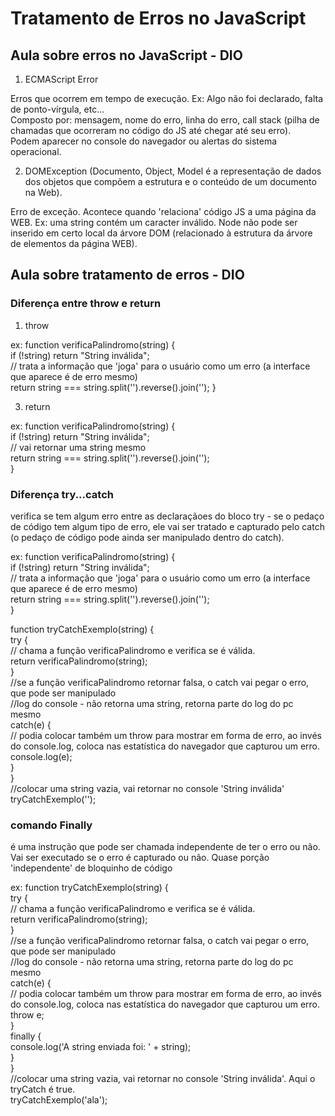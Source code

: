 
# Tratamento de Erros no JavaScript

## Aula sobre erros no JavaScript - DIO 

1. ECMAScript Error

  Erros que ocorrem em tempo de execução. Ex: Algo não foi declarado, falta de ponto-vírgula, etc...  
  Composto por: mensagem, nome do erro, linha do erro, call stack (pilha de chamadas que ocorreram no código do JS até chegar até seu erro).  
  Podem aparecer no console do navegador ou alertas do sistema operacional.  
  
2. DOMException (Documento, Object, Model é a representação de dados dos objetos que compõem a estrutura e o conteúdo de um documento na Web).   

  Erro de exceção. Acontece quando 'relaciona' código JS a uma página da WEB. Ex: uma string contém um caracter inválido. Node não pode ser inserido em certo local da árvore DOM (relacionado à estrutura da árvore de elementos da página WEB).  

## Aula sobre tratamento de erros - DIO 

### Diferença entre throw e return

1. throw 
 
  ex: function verificaPalindromo(string) {   
  if (!string) return "String inválida";   
  // trata a informação que 'joga' para o usuário como um erro (a interface que aparece é de erro mesmo)  
  return string === string.split('').reverse().join(''); 
  } 
  
  
3. return
  
  ex: function verificaPalindromo(string) {   
  if (!string) return "String inválida";  
  // vai retornar uma string mesmo  
  return string === string.split('').reverse().join('');  
  }
  
### Diferença try...catch 

verifica se tem algum erro entre as declaraçãoes do bloco try - se o pedaço de código tem algum tipo de erro, ele vai ser tratado e capturado pelo catch (o pedaço de código pode ainda ser manipulado dentro do catch).  

  ex: function verificaPalindromo(string) {   
  if (!string) return "String inválida";   
  // trata a informação que 'joga' para o usuário como um erro (a interface que aparece é de erro mesmo)    
  return string === string.split('').reverse().join('');   
  }  
  
  function tryCatchExemplo(string) {   
  try {   
  // chama a função verificaPalindromo e verifica se é válida.   
  return verificaPalindromo(string);    
  }  
  //se a função verificaPalindromo retornar falsa, o catch vai pegar o erro, que pode ser manipulado   
  //log do console - não retorna uma string, retorna parte do log do pc mesmo   
  catch(e) {  
  // podia colocar também um throw para mostrar em forma de erro, ao invés do console.log, coloca nas estatística do navegador que capturou um erro.  
  console.log(e);  
  }  
  }  
  //colocar uma string vazia, vai retornar no console 'String inválida'  
  tryCatchExemplo('');  
  
### comando Finally  

é uma instrução que pode ser chamada independente de ter o erro ou não. Vai ser executado se o erro é capturado ou não. Quase porção 'independente' de bloquinho de código    

  ex: function tryCatchExemplo(string) {  
  try {  
  // chama a função verificaPalindromo e verifica se é válida.  
  return verificaPalindromo(string);   
  }  
  //se a função verificaPalindromo retornar falsa, o catch vai pegar o erro, que pode ser manipulado  
  //log do console - não retorna uma string, retorna parte do log do pc mesmo   
  catch(e) {  
  // podia colocar também um throw para mostrar em forma de erro, ao invés do console.log, coloca nas estatística do navegador que capturou um erro.  
  throw e;  
  }  
  finally {  
  console.log('A string enviada foi: ' + string);  
  }  
  }   
  //colocar uma string vazia, vai retornar no console 'String inválida'. Aqui o tryCatch é true.      
  tryCatchExemplo('ala');  
  

